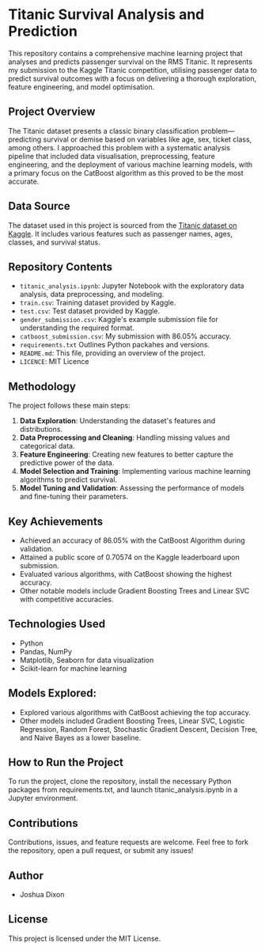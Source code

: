# Titanic Survival Analysis and Prediction
This repository contains a comprehensive machine learning project that analyses and predicts passenger survival on the RMS Titanic. It represents my submission to the Kaggle Titanic competition, utilising passenger data to predict survival outcomes with a focus on delivering a thorough exploration, feature engineering, and model optimisation.

## Project Overview
The Titanic dataset presents a classic binary classification problem—predicting survival or demise based on variables like age, sex, ticket class, among others. I approached this problem with a systematic analysis pipeline that included data visualisation, preprocessing, feature engineering, and the deployment of various machine learning models, with a primary focus on the CatBoost algorithm as this proved to be the most accurate.

## Data Source
The dataset used in this project is sourced from the [Titanic dataset on Kaggle](https://www.kaggle.com/c/titanic/data). It includes various features such as passenger names, ages, classes, and survival status.

## Repository Contents
- `titanic_analysis.ipynb`: Jupyter Notebook with the exploratory data analysis, data preprocessing, and modeling.
- `train.csv`: Training dataset provided by Kaggle.
- `test.csv`: Test dataset provided by Kaggle.
- `gender_submission.csv`: Kaggle's example submission file for understanding the required format.
- `catboost_submission.csv`: My submission with 86.05% accuracy.
- `requirements.txt` Outlines Python packahes and versions.
- `README.md`: This file, providing an overview of the project.
- `LICENCE`: MIT Licence

## Methodology
The project follows these main steps:
1. **Data Exploration**: Understanding the dataset's features and distributions.
2. **Data Preprocessing and Cleaning**: Handling missing values and categorical data.
3. **Feature Engineering**: Creating new features to better capture the predictive power of the data.
4. **Model Selection and Training**: Implementing various machine learning algorithms to predict survival.
5. **Model Tuning and Validation**: Assessing the performance of models and fine-tuning their parameters.

## Key Achievements
- Achieved an accuracy of 86.05% with the CatBoost Algorithm during validation.
- Attained a public score of 0.70574 on the Kaggle leaderboard upon submission.
- Evaluated various algorithms, with CatBoost showing the highest accuracy.
- Other notable models include Gradient Boosting Trees and Linear SVC with competitive accuracies.

## Technologies Used
- Python
- Pandas, NumPy
- Matplotlib, Seaborn for data visualization
- Scikit-learn for machine learning

## Models Explored:
- Explored various algorithms with CatBoost achieving the top accuracy.
- Other models included Gradient Boosting Trees, Linear SVC, Logistic Regression, Random Forest,
  Stochastic Gradient Descent, Decision Tree, and Naive Bayes as a lower baseline.

## How to Run the Project
To run the project, clone the repository, install the necessary Python packages from 
requirements.txt, and launch titanic_analysis.ipynb in a Jupyter environment.

## Contributions
Contributions, issues, and feature requests are welcome. Feel free to fork the repository, 
open a pull request, or submit any issues!

## Author
- Joshua Dixon

## License
This project is licensed under the MIT License.
